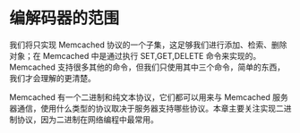 编解码器的范围
====

我们将只实现 Memcached 协议的一个子集，这足够我们进行添加、检索、删除对象；在 Memcached 中是通过执行 SET,GET,DELETE 命令来实现的。Memcached 支持很多其他的命令，但我们只使用其中三个命令，简单的东西，我们才会理解的更清楚。
        
Memcached 有一个二进制和纯文本协议，它们都可以用来与 Memcached 服务器通信，使用什么类型的协议取决于服务器支持哪些协议。本章主要关注实现二进制协议，因为二进制在网络编程中最常用。


